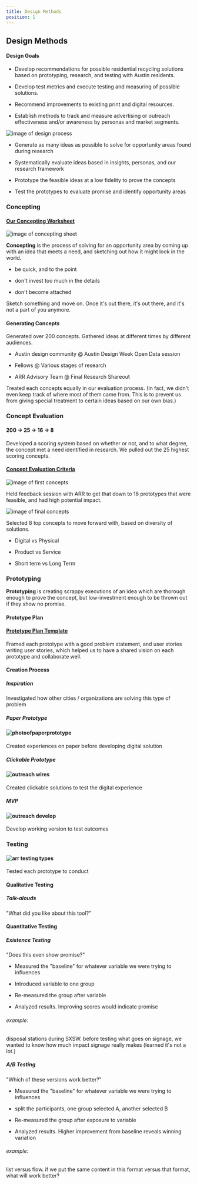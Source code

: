 ```yaml
---
title: Design Methods
position: 1
---
```


## Design Methods

#### Design Goals

* Develop recommendations for possible residential recycling solutions based on prototyping, research, and testing with Austin residents.

* Develop test metrics and execute testing and measuring of possible solutions.

* Recommend improvements to existing print and digital resources.

* Establish methods to track and measure advertising or outreach effectiveness and/or awareness by personas and market segments.

![image of design process](/uploads/designmethods.png)

* Generate as many ideas as possible to solve for opportunity areas found during research

* Systematically evaluate ideas based in insights, personas, and our research framework

* Prototype the feasible ideas at a low fidelity to prove the concepts

* Test the prototypes to evaluate promise and identify opportunity areas

### Concepting

#### [Our Concepting Worksheet](https://docs.google.com/document/d/17DcFEZe9uUJNj9Yx-QKMvKJ0moaujqpVnU8YN5u96Ys/edit)

![image of concepting sheet](/uploads/concepting.png)

**Concepting** is the process of solving for an opportunity area by coming up with an idea that meets a need, and sketching out how it might look in the world.

* be quick, and to the point

* don't invest too much in the details

* don't become attached

Sketch something and move on. Once it's out there, it's out there, and it's not a part of you anymore.

#### Generating Concepts

Generated over 200 concepts. Gathered ideas at different times by different audiences.

* Austin design community @ Austin Design Week Open Data session

* Fellows @ Various stages of research

* ARR Advisory Team @ Final Research Shareout

Treated each concepts equally in our evaluation process. (In fact, we didn't even keep track of where most of them came from. This is to prevent us from giving special treatment to certain ideas based on our own bias.)

### Concept Evaluation

#### 200 -> 25 -> 16 -> 8

Developed a scoring system based on whether or not, and to what degree, the concept met a need identified in research. We pulled out the 25 highest scoring concepts.

#### [Concept Evaluation Criteria](https://docs.google.com/document/d/1JMnoGG43CCOQ8LTxhwFnTjzBWiqPaU9ao1Qup1XvTO8/edit?usp=sharing)

![image of first concepts](/uploads/firsteval.png)

Held feedback session with ARR to get that down to 16 prototypes that were feasible, and had high potential impact.

![image of final concepts](/uploads/lasteval.png)

Selected 8 top concepts to move forward with, based on diversity of solutions.

* Digital vs Physical

* Product vs Service

* Short term vs Long Term

### Prototyping

**Prototyping** is creating scrappy executions of an idea which are thorough enough to prove the concept, but low-investment enough to be thrown out if they show no promise.

#### Prototype Plan

#### [Prototype Plan Template](https://docs.google.com/document/d/1hr-YRHO1b_zIpo5MaaO-co1UfZKlp2A6wBFsUT3bAgM/edit)

Framed each prototype with a good problem statement, and user stories writing user stories, which helped us to have a shared vision on each prototype and collaborate well.

#### Creation Process

##### Inspiration

Investigated how other cities / organizations are solving this type of problem

##### Paper Prototype

#### ![photoofpaperprototype]()

Created experiences on paper before developing digital solution

##### Clickable Prototype

#### ![outreach wires](/uploads/outreachwires.png)

Created clickable solutions to test the digital experience

##### MVP

#### ![outreach develop](/uploads/outreachdevelop.png)

Develop working version to test outcomes

### Testing

#### ![arr testing types ](/uploads/arrtesting.png)

Tested each prototype to conduct

#### Qualitative Testing

##### Talk-alouds

"What did you like about this tool?"

#### Quantitative Testing

##### Existence Testing

"Does this even show promise?"

* Measured the "baseline" for whatever variable we were trying to influences

* Introduced variable to one group

* Re-measured the group after variable

* Analyzed results. Improving scores would indicate promise

###### example:

disposal stations during SXSW. before testing what goes on signage, we wanted to know how much impact signage really makes (learned it's not a lot.)

##### A/B Testing

"Which of these versions work better?"

* Measured the "baseline" for whatever variable we were trying to influences

* split the participants, one group selected A, another selected B

* Re-measured the group after exposure to variable

* Analyzed results. Higher improvement from baseline reveals winning variation

###### example:

list versus flow. if we put the same content in this format versus that format, what will work better?